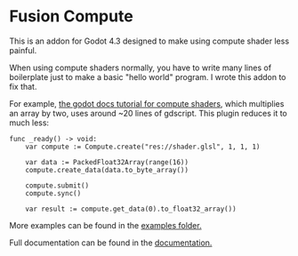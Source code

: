 # Fusion Compute

This is an addon for Godot 4.3 designed to make using compute shader less painful.

When using compute shaders normally, you have to write many lines of boilerplate just to make a basic "hello world" program. I wrote this addon to fix that.

For example, [the godot docs tutorial for compute shaders](https://docs.godotengine.org/en/stable/tutorials/shaders/compute_shaders.html), which multiplies an array by two, uses around ~20 lines of gdscript. This plugin reduces it to much less:

```gdscript
func _ready() -> void:
	var compute := Compute.create("res://shader.glsl", 1, 1, 1)

	var data := PackedFloat32Array(range(16))
	compute.create_data(data.to_byte_array())
	
	compute.submit()
	compute.sync()

	var result := compute.get_data(0).to_float32_array())
```

More examples can be found in the [examples folder.](./addons/fusion_compute/examples/)

Full documentation can be found in the [documentation.](./addons/fusion_compute/docs/main.md)